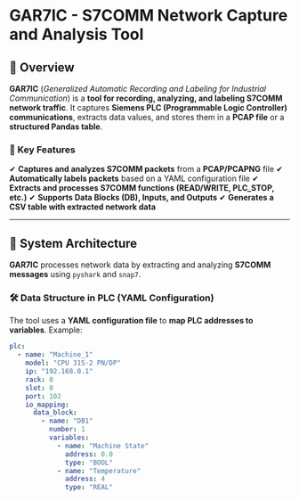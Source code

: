 # **GAR7IC - S7COMM Network Capture and Analysis Tool**

## **📌 Overview**
**GAR7IC** (*Generalized Automatic Recording and Labeling for Industrial Communication*) is a **tool for recording, analyzing, and labeling S7COMM network traffic**.
It captures **Siemens PLC (Programmable Logic Controller) communications**, extracts data values, and stores them in a **PCAP file** or a **structured Pandas table**.

### **🎯 Key Features**
✔ **Captures and analyzes S7COMM packets** from a **PCAP/PCAPNG** file
✔ **Automatically labels packets** based on a YAML configuration file
✔ **Extracts and processes S7COMM functions (READ/WRITE, PLC_STOP, etc.)**
✔ **Supports Data Blocks (DB), Inputs, and Outputs**
✔ **Generates a CSV table with extracted network data**

---

## **📌 System Architecture**
**GAR7IC** processes network data by extracting and analyzing **S7COMM messages** using `pyshark` and `snap7`.

### **🛠 Data Structure in PLC (YAML Configuration)**
The tool uses a **YAML configuration file** to **map PLC addresses to variables**. Example:

```yaml
plc:
  - name: "Machine_1"
    model: "CPU 315-2 PN/DP"
    ip: "192.168.0.1"
    rack: 0
    slot: 0
    port: 102
    io_mapping:
      data_block:
        - name: "DB1"
          number: 1
          variables:
            - name: "Machine State"
              address: 0.0
              type: "BOOL"
            - name: "Temperature"
              address: 4
              type: "REAL"
